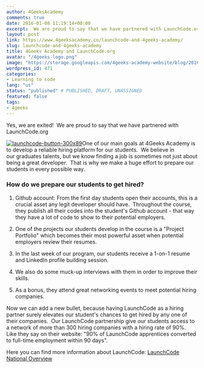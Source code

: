 ```yaml
---
author: 4GeeksAcademy
comments: true
date: 2016-01-08 11:19:14+00:00
excerpt:  We are proud to say that we have partnered with LaunchCode.org
layout: post
link: https://www.4geeksacademy.co/launchcode-and-4geeks-academy/
slug: launchcode-and-4geeks-academy
title: 4Geeks Academy and LaunchCode.org
avatar: "/4geeks-logo.png"
image: "https://storage.googleapis.com/4geeks-academy-website/blog/2016/01/launchcode-button-300x89.png"
wordpress_id: 471
categories:
- Learning to code
lang: "us"
status: "published" # PUBLISHED, DRAFT, UNASSIGNED
featured: false
tags:
- 4geeks
---
```


Yes, we are exited!  We are proud to say that we have partnered with LaunchCode.org

[![launchcode-button-300x89](https://storage.googleapis.com/4geeks-academy-website/blog/2016/01/launchcode-button-300x89.png)](https://storage.googleapis.com/4geeks-academy-website/blog/2016/01/launchcode-button-300x89.png)One of our main goals at 4Geeks Academy is to develop a reliable hiring platform for our students.  We believe in our graduates talents, but we know finding a job is sometimes not just about being a great developer.  That is why we make a huge effort to prepare our students in every possible way.


### How do we prepare our students to get hired?





 	
  1. Github account: From the first day students open their accounts, this is a crucial asset any legit developer should have.  Throughout the course, they publish all their codes into the student's Github account - that way they have a lot of code to show to their potential employers.

 	
  2. One of the projects our students develop in the course is a "Project Portfolio" which becomes their most powerful asset when potential employers review their resumes.

 	
  3. In the last week of our program, our students receive a 1-on-1 resume and LinkedIn profile building session.

 	
  4. We also do some muck-up interviews with them in order to improve their skills.

 	
  5. As a bonus, they attend great networking events to meet potential hiring companies.


Now we can add a new bullet, because having LaunchCode as a hiring partner surely elevates our student's chances to get hired by any one of their companies.  Our LaunchCode partnership give our students access to a network of more than 300 hiring companies with a hiring rate of 90%.  Like they say on their website: "90% of LaunchCode apprentices converted to full-time employment within 90 days".

Here you can find more information about LaunchCode: [LaunchCode National Overview](https://storage.googleapis.com/4geeks-academy-website/blog/2016/01/National-Overview.pdf)


